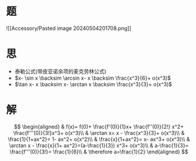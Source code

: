 # 题

![[Accessory/Pasted image 20240504201708.png]]

# 思

- 泰勒公式(带皮亚诺余项的麦克劳林公式)
- $x- \sin x \backsim \arcsin x- x \backsim \frac{x^3}{6}+ o(x^3)$
- $\tan x- x \backsim x- \arctan x \backsim \frac{x^3}{3}+ o(x^3)$

# 解

$$
\begin{aligned}
	& f(x)= f(0)+ \frac{f'(0)}{1}x+ \frac{f''(0)}{2!} x^2+ \frac{f'''(0)}{3!}x^3+ o(x^3)\\
	& \arctan x= x - \frac{x^3}{3}+ o(x^3)\\
	& \frac{1}{1+ax^2}= 1- ax^2+ o(x^2)\\
	& \frac{x}{1+ax^2}= x- ax^3+ o(x^3)\\
	& \arctan x - \frac{x}{1+ ax^2}=(a-\frac{1}{3}) x^3+ o(x^3)\\
	& a-\frac{1}{3}= \frac{f'''(0)}{3!}= \frac{1}{6}\\
	& \therefore a=\frac{1}{2}
\end{aligned}
$$
